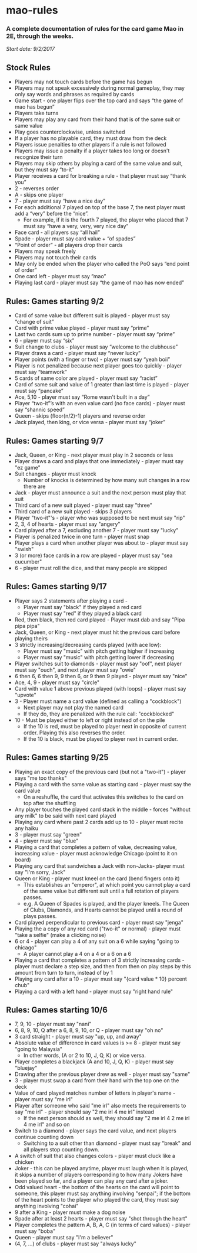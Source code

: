 # mao-rules
### A complete documentation of rules for the card game Mao in 2E, through the weeks.

*Start date: 9/2/2017*

## Stock Rules
* Players may not touch cards before the game has begun
* Players may not speak excessively during normal gameplay, they may only say words and phrases as required by cards
* Game start - one player flips over the top card and says “the game of mao has begun”
* Players take turns
* Players may play any card from their hand that is of the same suit or same value
* Play goes counterclockwise, unless switched
* If a player has no playable card, they must draw from the deck
* Players issue penalties to other players if a rule is not followed
* Players may issue a penalty if a player takes too long or doesn't recognize their turn
* Players may skip others by playing a card of the same value and suit, but they must say “to-it”
* Player receives a card for breaking a rule - that player must say “thank you”
* 2 - reverses order
* A - skips one player
* 7 - player must say “have a nice day”
* For each additional 7 played on top of the base 7, the next player must add a “very” before the “nice”.
  * For example, if it is the fourth 7 played, the player who placed that 7 must say “have a very, very, very nice day”
* Face card - all players say “all hail”
* Spade - player must say card value + “of spades”
* “Point of order” - all players drop their cards
* Players may speak freely
* Players may not touch their cards
* May only be ended when the player who called the PoO says “end point of order”
* One card left - player must say ”mao”
* Playing last card - player must say “the game of mao has now ended”

## Rules: Games starting 9/2
* Card of same value but different suit is played - player must say “change of suit”
* Card with prime value played - player must say “prime”
* Last two cards sum up to prime number - player must say “prime”
* 6 - player must say “six”
* Suit change to clubs - player must say “welcome to the clubhouse”
* Player draws a card - player must say “never lucky”
* Player points (with a finger or two) - player must say “yeah boii”
* Player is not penalized because next player goes too quickly - player must say “teamwork”
* 5 cards of same color are played - player must say “racist”
* Card of same suit and value of 1 greater than last time is played - player must say “pancake”
* Ace, 5,10 - player must say “Rome wasn't built in a day”
* Player “two-it”’s with an even value card (no face cards) - player must say “shannic speed”
* Queen - skips (floor(n/2)-1) players and reverse order
* Jack played, then king, or vice versa - player must say “joker”

## Rules: Games starting 9/7
* Jack, Queen, or King - next player must play in 2 seconds or less
* Player draws a card and plays that one immediately - player must say "ez game"
* Suit changes - player must knock
  * Number of knocks is determined by how many suit changes in a row there are
* Jack - player must announce a suit and the next person must play that suit
* Third card of a new suit played - player must say "three"
* Third card of a new suit played - skips 3 players
* Player "two-it"'s - player who was supposed to be next must say "rip"
* 2, 3, 4 of hearts - player must say "angery"
* Card played after a 7, excluding another 7 - player must say "lucky"
* Player is penalized twice in one turn - player must snap
* Player plays a card when another player was about to - player must say "swish"
* 3 (or more) face cards in a row are played - player must say "sea cucumber"
* 6 - player must roll the dice, and that many people are skipped

## Rules: Games starting 9/17
* Player says 2 statements after playing a card -
  * Player must say "black" if they played a red card
  * Player must say "red" if they played a black card
* Red, then black, then red card played - Player must dab and say "Pipa pipa pipa"
* Jack, Queen, or King - next player must hit the previous card before playing theirs
* 3 strictly increasing/decreasing cards played (with ace low):
  * Player must say "music" with pitch getting higher if increasing
  * Player must say "music" with pitch getting lower if decreasing
* Player switches suit to diamonds - player must say "oof", next player must say "ouch", and next player must say "owie"
* 6 then 6, 6 then 9, 9 then 6, or 9 then 9 played - player must say "nice"
* Ace, 4, 9 - player must say "circle"
* Card with value 1 above previous played (with loops) - player must say "upvote"
* 3 - Player must name a card value (defined as calling a "cockblock")
  * Next player may not play the named card
  * If they do, they are penalized with the rule call: "cockblocked"
* 10 - Must be played either to left or right instead of on the pile
  * If the 10 is red, must be played to player next in opposite of current order. Playing this also reverses the order.
  * If the 10 is black, must be played to player next in current order.


## Rules: Games starting 9/25
* Playing an exact copy of the previous card (but not a "two-it") - player says "me too thanks"
* Playing a card with the same value as starting card - player must say the card value
  * On a reshuffle, the card that activates this switches to the card on top after the shuffling
* Any player touches the played card stack in the middle - forces "without any milk" to be said with next card played
* Playing any card where past 2 cards add up to 10 - player must recite any haiku
* 3 - player must say "green"
* 4 - player must say "blue"
* Playing a card that completes a pattern of value, decreasing value, increasing value - player must acknowledge Chicago (point to it on board)
* Playing any card that sandwiches a Jack with non-Jacks- player must say "I'm sorry, Jack"
* Queen or King - player must kneel on the card (bend fingers onto it)
  * This establishes an "emperor", at which point you cannot play a card of the same value but different suit until a full rotation of players passes.
  * e.g. A Queen of Spades is played, and the player kneels. The Queen of Clubs, Diamonds, and Hearts cannot be played until a round of plays passes.
* Card played perpendicular to previous card - player must say "jenga"
* Playing the a copy of any red card ("two-it" or normal) - player must "take a selfie" (make a clicking noise)
* 6 or 4 - player can play a 4 of any suit on a 6 while saying "going to chicago"
  * A player cannot play a 4 on a 4 or a 6 on a 6
* Playing a card that completes a pattern of 3 strictly increasing cards - player must declare a step size, and then from then on play steps by this amount from turn to turn, instead of by 1
* Playing any card after a 10 - player must say "{card value * 10} percent chub"
* Playing a card with a left hand - player must say "right hand rule"

## Rules: Games starting 10/6
* 7, 9, 10 - player must say "nani"
* 6, 8, 9, 10, Q after a 6, 8, 9, 10, or Q - player must say "oh no"
* 3 card straight - player must say "up, up, and away"
* Absolute value of difference in card values is >= 8 - player must say "going to Malaysia"
  * In other words, (A or 2 to 10, J, Q, K) or vice versa.
* Player completes a blackjack (A and 10, J, Q, K) - player must say "bluejay"
* Drawing after the previous player drew as well - player must say "same"
* 3 - player must swap a card from their hand with the top one on the deck
* Value of card played matches number of letters in player's name - player must say "me irl"
* Player after someone who said "me irl" also meets the requirements to say "me irl" - player should say "2 me irl 4 me irl" instead
  * If the next person should as well, they should say "2 me irl 4 2 me irl 4 me irl" and so on
* Switch to a diamond - player says the card value, and next players continue counting down
  * Switching to a suit other than diamond - player must say "break" and all players stop counting down.
* A switch of suit that also changes colors - player must cluck like a chicken
* Joker - this can be played anytime, player must laugh when it is played, it skips a number of players corresponding to how many Jokers have been played so far, and a player can play any card after a joker.
* Odd valued heart - the bottom of the hearts on the card will point to someone, this player must say anything involving "senpai"; if the bottom of the heart points to the player who played the card, they must say anything involving "cohai"
* 9 after a King - player must make a dog noise
* Spade after at least 2 hearts - player must say "shot through the heart"
* Player completes the pattern A, B, A, C (in terms of card values) - player must say "boba"
* Queen - player must say "I'm a believer"
* (4, 7, ...) of clubs - player must say "always lucky"

